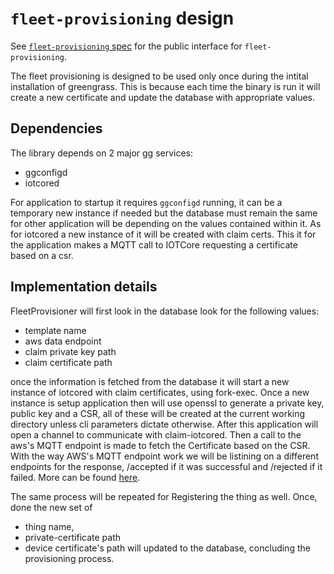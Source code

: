 # `fleet-provisioning` design

See [`fleet-provisioning` spec](../spec/executable/fleet-provisioning.md) for
the public interface for `fleet-provisioning`.

The fleet provisioning is designed to be used only once during the intital
installation of greengrass. This is because each time the binary is run it will
create a new certificate and update the database with appropriate values.

## Dependencies

The library depends on 2 major gg services:

- ggconfigd
- iotcored

For application to startup it requires `ggconfigd` running, it can be a
temporary new instance if needed but the database must remain the same for other
application will be depending on the values contained within it. As for iotcored
a new instance of it will be created with claim certs. This it for the
application makes a MQTT call to IOTCore requesting a certificate based on a
csr.

## Implementation details

FleetProvisioner will first look in the database look for the following values:

- template name
- aws data endpoint
- claim private key path
- claim certificate path

once the information is fetched from the database it will start a new instance
of iotcored with claim certificates, using fork-exec. Once a new instance is
setup application then will use openssl to generate a private key, public key
and a CSR, all of these will be created at the current working directory unless
cli parameters dictate otherwise. After this application will open a channel to
communicate with claim-iotcored. Then a call to the aws's MQTT endpoint is made
to fetch the Certificate based on the CSR. With the way AWS's MQTT endpoint work
we will be listining on a different endpoints for the response, /accepted if it
was successful and /rejected if it failed. More can be found
[here](https://docs.aws.amazon.com/iot/latest/developerguide/fleet-provision-api.html).

The same process will be repeated for Registering the thing as well. Once, done
the new set of

- thing name,
- private-certificate path
- device certificate's path will updated to the database, concluding the
  provisioning process.
